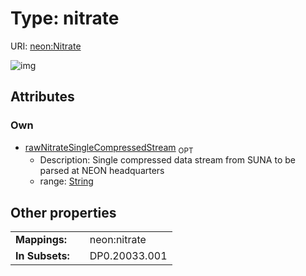 
# Type: nitrate




URI: [neon:Nitrate](https://data.neonscience.org/Nitrate)


![img](http://yuml.me/diagram/nofunky;dir:TB/class/)

## Attributes


### Own

 * [rawNitrateSingleCompressedStream](rawNitrateSingleCompressedStream.md)  <sub>OPT</sub>
    * Description: Single compressed data stream from SUNA to be parsed at NEON headquarters
    * range: [String](types/String.md)

## Other properties

|  |  |  |
| --- | --- | --- |
| **Mappings:** | | neon:nitrate |
| **In Subsets:** | | DP0.20033.001 |

